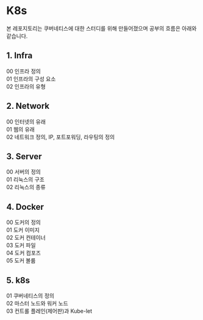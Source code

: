 # K8s

본 레포지토리는 쿠버네티스에 대한 스터디를 위해 만들어졌으며 공부의 흐름은 아래와 같습니다.

## 1. Infra
   00 인프라 정의 <br>
   01 인프라의 구성 요소 <br>
   02 인프라의 유형 <br>

## 2. Network
   00 인터넷의 유래<br>
   01 웹의 유래<br>
   02 네트워크 정의, IP, 포트포워딩, 라우팅의 정의<br>
   
## 3. Server
   00 서버의 정의<br>
   01 리눅스의 구조<br>
   02 리눅스의 종류<br>

## 4. Docker
   00 도커의 정의<br>
   01 도커 이미지<br>
   02 도커 컨테이너<br>
   03 도커 파일<br>
   04 도커 컴포즈<br>
   05 도커 볼륨<br>

## 5. k8s
   01 쿠버네티스의 정의<br>
   02 마스터 노드와 워커 노드<br>
   03 컨트롤 플레인(제어판)과 Kube-let<br>
